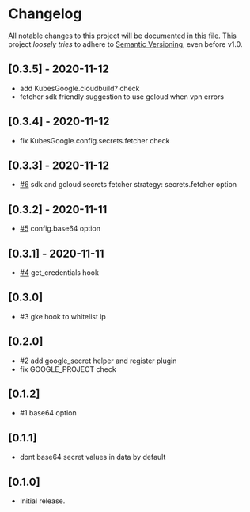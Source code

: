 # Changelog

All notable changes to this project will be documented in this file.
This project *loosely tries* to adhere to [Semantic Versioning](http://semver.org/), even before v1.0.

## [0.3.5] - 2020-11-12
- add KubesGoogle.cloudbuild? check
- fetcher sdk friendly suggestion to use gcloud when vpn errors

## [0.3.4] - 2020-11-12
- fix KubesGoogle.config.secrets.fetcher check

## [0.3.3] - 2020-11-12
- [#6](https://github.com/boltops-tools/kubes_google/pull/6) sdk and gcloud secrets fetcher strategy: secrets.fetcher option

## [0.3.2] - 2020-11-11
- [#5](https://github.com/boltops-tools/kubes_google/pull/5) config.base64 option

## [0.3.1] - 2020-11-11
- [#4](https://github.com/boltops-tools/kubes_google/pull/4) get_credentials hook

## [0.3.0]
- #3 gke hook to whitelist ip

## [0.2.0]
- #2 add google_secret helper and register plugin
- fix GOOGLE_PROJECT check

## [0.1.2]
- #1 base64 option

## [0.1.1]
- dont base64 secret values in data by default

## [0.1.0]
- Initial release.
